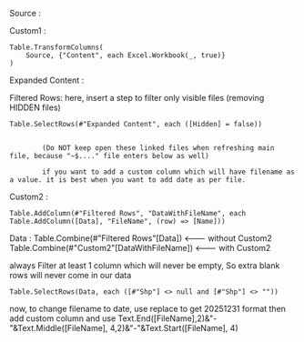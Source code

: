 Source : 


Custom1 : 

	Table.TransformColumns(
		Source, {"Content", each Excel.Workbook(_, true)}
	)


Expanded Content :


Filtered Rows: 		here, insert a step to filter only visible files (removing HIDDEN files)

	Table.SelectRows(#"Expanded Content", each ([Hidden] = false))


			(Do NOT keep open these linked files when refreshing main file, because "~$...." file enters below as well)

			if you want to add a custom column which will have filename as a value. it is best when you want to add date as per file. 

Custom2 :

 	Table.AddColumn(#"Filtered Rows", "DataWithFileName", each Table.AddColumn([Data], "FileName", (row) => [Name])) 

Data : 
	Table.Combine(#"Filtered Rows"[Data])    <--- without Custom2
	Table.Combine(#"Custom2"[DataWithFileName])    <--- with Custom2



always Filter at least 1 column which will never be empty, So extra blank rows will never come in our data

	Table.SelectRows(Data, each ([#"Shp"] <> null and [#"Shp"] <> ""))


now, to change filename to date, use replace to get 20251231 format then add custom column and use Text.End([FileName],2)&"-"&Text.Middle([FileName], 4,2)&"-"&Text.Start([FileName], 4) 
